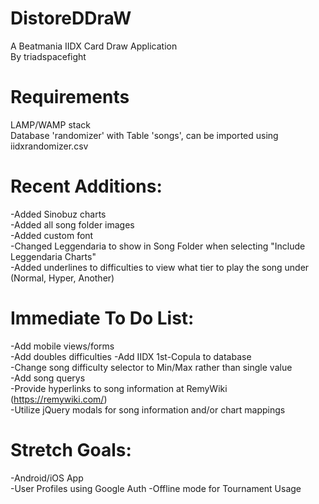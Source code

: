 # DistoreDDraW
A Beatmania IIDX Card Draw Application<br>
By triadspacefight

# Requirements
LAMP/WAMP stack<br>
Database 'randomizer' with Table 'songs', can be imported using iidxrandomizer.csv

# Recent Additions:
-Added Sinobuz charts<br>
-Added all song folder images<br>
-Added custom font<br>
-Changed Leggendaria to show in Song Folder when selecting "Include Leggendaria Charts"<br>
-Added underlines to difficulties to view what tier to play the song under (Normal, Hyper, Another)

# Immediate To Do List:
-Add mobile views/forms<br>
-Add doubles difficulties
-Add IIDX 1st-Copula to database<br>
-Change song difficulty selector to Min/Max rather than single value<br>
-Add song querys<br>
-Provide hyperlinks to song information at RemyWiki (https://remywiki.com/)<br>
-Utilize jQuery modals for song information and/or chart mappings

# Stretch Goals:
-Android/iOS App<br>
-User Profiles using Google Auth
-Offline mode for Tournament Usage
